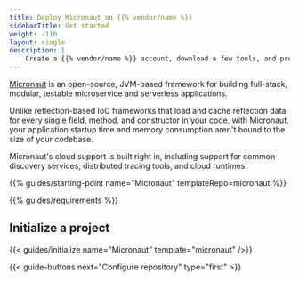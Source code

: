 ```yaml
---
title: Deploy Micronaut on {{% vendor/name %}}
sidebarTitle: Get started
weight: -110
layout: single
description: |
    Create a {{% vendor/name %}} account, download a few tools, and prepare to deploy Micronaut.
---
```


[Micronaut](https://micronaut.io/) is an open-source, JVM-based framework for building full-stack, modular, testable microservice and serverless applications.

Unlike reflection-based IoC frameworks that load and cache reflection data for every single field, method, and constructor in your code, with Micronaut, your application startup time and memory consumption aren't bound to the size of your codebase.

Micronaut's cloud support is built right in, including support for common discovery services, distributed tracing tools, and cloud runtimes.

{{% guides/starting-point name="Micronaut" templateRepo=micronaut %}}

{{% guides/requirements %}}

## Initialize a project

{{< guides/initialize name="Micronaut" template="micronaut" />}}

{{< guide-buttons next="Configure repository" type="first" >}}

